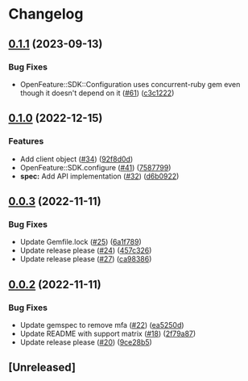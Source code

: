# Changelog

## [0.1.1](https://github.com/open-feature/ruby-sdk/compare/v0.1.0...v0.1.1) (2023-09-13)


### Bug Fixes

* OpenFeature::SDK::Configuration uses concurrent-ruby gem even though it doesn't depend on it ([#61](https://github.com/open-feature/ruby-sdk/issues/61)) ([c3c1222](https://github.com/open-feature/ruby-sdk/commit/c3c12226a21e43d62358562f4008a4a44a10e72b))

## [0.1.0](https://github.com/open-feature/ruby-sdk/compare/v0.0.3...v0.1.0) (2022-12-15)


### Features

* Add client object ([#34](https://github.com/open-feature/ruby-sdk/issues/34)) ([92f8d0d](https://github.com/open-feature/ruby-sdk/commit/92f8d0d4bf693bf74d0f076621f3453f11d4ca65))
* OpenFeature::SDK.configure ([#41](https://github.com/open-feature/ruby-sdk/issues/41)) ([7587799](https://github.com/open-feature/ruby-sdk/commit/75877997dcb49aeb38a4969734df87b2845e1e6a))
* **spec:** Add API implementation ([#32](https://github.com/open-feature/ruby-sdk/issues/32)) ([d6b0922](https://github.com/open-feature/ruby-sdk/commit/d6b0922a54e9cb714c44dfe58ddab01356f6916b))

## [0.0.3](https://github.com/open-feature/ruby-sdk/compare/v0.0.2...v0.0.3) (2022-11-11)


### Bug Fixes

* Update Gemfile.lock ([#25](https://github.com/open-feature/ruby-sdk/issues/25)) ([6a1f789](https://github.com/open-feature/ruby-sdk/commit/6a1f789bd016a6b1d961a8ce61d3366116d4e3e5))
* Update release please ([#24](https://github.com/open-feature/ruby-sdk/issues/24)) ([457c326](https://github.com/open-feature/ruby-sdk/commit/457c3262131c55deeb5719d94ee18ac8591488b1))
* Update release please ([#27](https://github.com/open-feature/ruby-sdk/issues/27)) ([ca98386](https://github.com/open-feature/ruby-sdk/commit/ca983861fd50388a05bca60b1483ed65fb8aedb5))

## [0.0.2](https://github.com/open-feature/ruby-sdk/compare/v0.0.1...v0.0.2) (2022-11-11)


### Bug Fixes

* Update gemspec to remove mfa ([#22](https://github.com/open-feature/ruby-sdk/issues/22)) ([ea5250d](https://github.com/open-feature/ruby-sdk/commit/ea5250dfd16598a13a1a6542e44f4fa3664f251e))
* Update README with support matrix ([#18](https://github.com/open-feature/ruby-sdk/issues/18)) ([2f79a87](https://github.com/open-feature/ruby-sdk/commit/2f79a87320cff30835081599f21f544d2d4e52cf))
* Update release please ([#20](https://github.com/open-feature/ruby-sdk/issues/20)) ([9ce28b5](https://github.com/open-feature/ruby-sdk/commit/9ce28b51b295f21a58ffd9812de794b3d3f1803b))

## [Unreleased]
